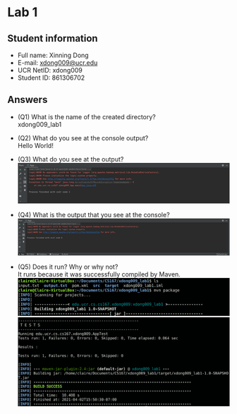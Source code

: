 # Lab 1

## Student information
* Full name: Xinning Dong
* E-mail: xdong009@ucr.edu
* UCR NetID: xdong009
* Student ID: 861306702

## Answers

* (Q1) What is the name of the created directory?<br />
xdong009_lab1

* (Q2) What do you see at the console output?<br />
Hello World!

* (Q3) What do you see at the output?<br />
![alt text](https://github.com/ClaireDong0403/CS167/blob/main/images/Q3.jpg)


* (Q4) What is the output that you see at the console?<br />
![alt text](https://github.com/ClaireDong0403/CS167/blob/main/images/Q4.jpg)


* (Q5) Does it run? Why or why not?<br />
It runs because it was successfully compiled by Maven.<br />
![alt text](https://github.com/ClaireDong0403/CS167/blob/main/images/Q5.1.jpg)<br />
![alt text](https://github.com/ClaireDong0403/CS167/blob/main/images/Q5.2.jpg)


